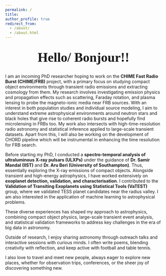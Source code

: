 ```yaml
---
permalink: /
title: 
author_profile: true
redirect_from:
  - /about/
  - /about.html
---
```



<h1 style="font-family: 'Dancing Script', cursive; font-size: 3em; text-align: center; margin-top: 2rem;">
  Hello/ Bonjour!!
</h1>

I am an incoming PhD researcher hoping to work on the **CHIME Fast Radio Burst (CHIME/FRB)** project, with a primary focus on studying compact object environments through transient radio emissions and extracting cosmology from them. My research involves investigating emission physics and propagation effects such as scattering, Faraday rotation, and plasma lensing to probe the magneto-ionic media near FRB sources. With an interest in both population studies and individual source modeling, I aim to understand extreme astrophysical environments around neutron stars and black holes that give rise to coherent radio bursts and hopefully find microlensing in FRBs too. My work also intersects with high-time-resolution radio astronomy and statistical inference applied to large-scale transient datasets. Apart from this, I will also be working on the development of CHORD pipeline which will be instrumental in enhancing the time resolution for FRB search. 

Before starting my PhD, I conducted a **spectro-temporal analysis of ultraluminous X-ray pulsars (ULXPs)** under the guidance of **Dr. Samir Mandal (IIST)** and **Dr. Aru Beri (University of Southampton)**. Thus, essentially exploring the X-ray emissions of compact objects. Alongside transient and high-energy astrophysics, I have worked extensively on **exoplanet detection, validation, and characterisation**. I contributed to the **Validation of Transiting Exoplanets using Statistical Tools (VaTEST)** group, where we validated TESS planet candidates near the radius valley. I am also interested in the application of machine learning to astrophysical problems.

These diverse experiences has shaped my approach to astrophysics, combining compact object physics, large-scale transient event analysis, and statistical validation frameworks to address key challenges in the era of big data in astronomy.

Outside of research, I enjoy sharing astronomy through outreach talks and interactive sessions with curious minds. I often write poems, blending creativity with reflection, and keep active with football and table tennis.

I also love to travel and meet new people, always eager to explore new places, whether for observation trips, conferences, or the sheer joy of discovering something new.

